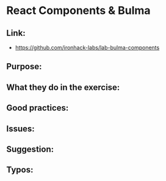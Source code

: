 # React Components & Bulma

## Link:
  - https://github.com/ironhack-labs/lab-bulma-components

## Purpose:



## What they do in the exercise:



## Good practices:
  
## Issues:

## Suggestion:

## Typos:
